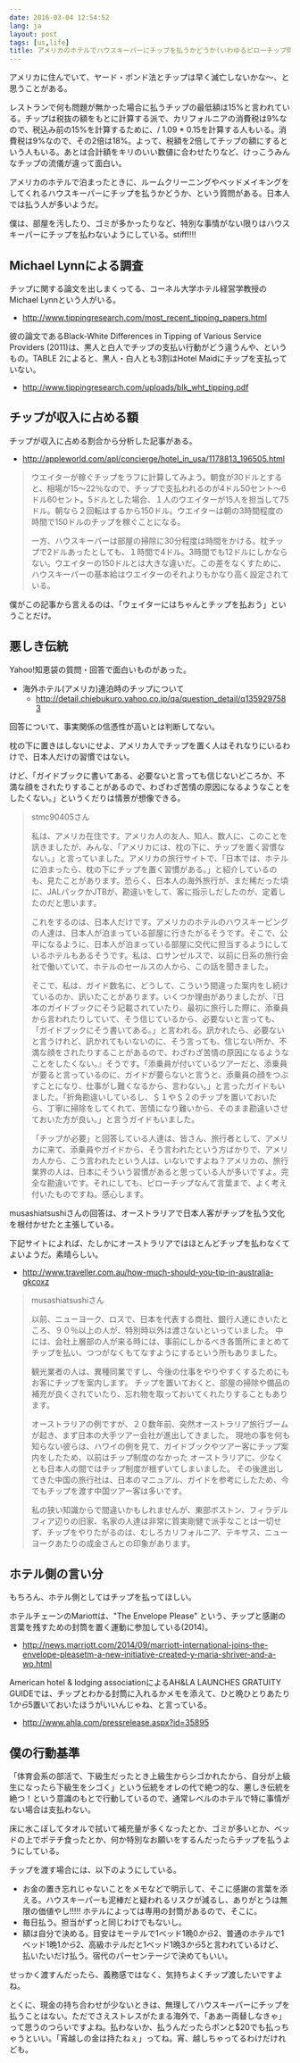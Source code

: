 ```yaml
---
date: 2016-03-04 12:54:52
lang: ja
layout: post
tags: [us,life]
title: アメリカのホテルでハウスキーパーにチップを払うかどうか(いわゆるピローチップ問題)
---
```

アメリカに住んでいて、ヤード・ポンド法とチップは早く滅亡しないかな〜、と思うことがある。

レストランで何も問題が無かった場合に払うチップの最低額は15%と言われている。チップは税抜の額をもとに計算する派で、カリフォルニアの消費税は9%なので、税込み前の15%を計算するために、/ 1.09 * 0.15を計算する人もいる。消費税は9%なので、その2倍は18%。よって、税額を2倍してチップの額にするという人もいる。あとは合計額をキリのいい数値に合わせたりなど、けっこうみんなチップの流儀が違って面白い。

アメリカのホテルで泊まったときに、ルームクリーニングやベッドメイキングをしてくれるハウスキーパーにチップを払うかどうか、という質問がある。日本人では払う人が多いようだ。

僕は、部屋を汚したり、ゴミが多かったりなど、特別な事情がない限りはハウスキーパーにチップを払わないようにしている。stiff!!!!

## Michael Lynnによる調査

チップに関する論文を出しまくってる、コーネル大学ホテル経営学教授のMichael Lynnという人がいる。
- http://www.tippingresearch.com/most_recent_tipping_papers.html

彼の論文であるBlack-White Differences in Tipping of Various Service Providers (2011)は、黒人と白人でチップの支払い行動がどう違うんや、というもの。TABLE 2によると、黒人・白人とも3割はHotel Maidにチップを支払っていない。

- http://www.tippingresearch.com/uploads/blk_wht_tipping.pdf

## チップが収入に占める額

チップが収入に占める割合から分析した記事がある。

- http://appleworld.com/apl/concierge/hotel_in_usa/1178813_196505.html

<blockquote>
ウエイターが稼ぐチップをラフに計算してみよう。朝食が30ドルとすると、相場が15～22％なので、チップで支払われるのが4ドル50セント～6ドル60セント。5ドルとした場合、１人のウエイターが15人を担当して75ドル。朝なら２回転はするから150ドル。ウエイターは朝の3時間程度の時間で150ドルのチップを稼ぐことになる。

一方、ハウスキーパーは部屋の掃除に30分程度は時間をかける。枕チップで2ドルあったとしても、１時間で4ドル。3時間でも12ドルにしかならない。ウエイターの150ドルとは大きな違いだ。この差をなくすために、ハウスキーパーの基本給はウエイターのそれよりもかなり高く設定されている。
</blockquote>

僕がこの記事から言えるのは、「ウェイターにはちゃんとチップを払おう」ということだけ。

## 悪しき伝統

Yahoo!知恵袋の質問・回答で面白いものがあった。

- 海外ホテル(アメリカ)連泊時のチップについて
  - http://detail.chiebukuro.yahoo.co.jp/qa/question_detail/q1359297583

回答について、事実関係の信憑性が高いとは判断してない。

枕の下に置きはしないにせよ、アメリカ人でチップを置く人はそれなりにいるわけで、日本人だけの習慣ではない。

けど、「ガイドブックに書いてある、必要ないと言っても信じないどころか、不満な顔をされたりすることがあるので、わざわざ苦情の原因になるようなことをしたくない。」というくだりは情景が想像できる。

<blockquote>
stmc90405さん

私は、アメリカ在住です。アメリカ人の友人、知人、数人に、このことを訊きましたが、みんな、「アメリカには、枕の下に、チップを置く習慣なない。」と言っていました。アメリカの旅行サイトで、「日本では、ホテルに泊まったら、枕の下にチップを置く習慣がある。」と紹介しているのも、見たことがあります。恐らく、日本人の海外旅行が、まだ稀だった頃に、JALパックかJTBが、勘違いをして、客に指示しだしたのが、定着したのだと思います。

これをするのは、日本人だけです。アメリカのホテルのハウスキーピングの人達は、日本人が泊まっている部屋に行きたがるそうです。そこで、公平になるように、日本人が泊まっている部屋に交代に担当するようにしているホテルもあるそうです。私は、ロサンゼルスで、以前に日系の旅行会社で働いていて、ホテルのセールスの人から、この話を聞きました。

そこで、私は、ガイド数名に、どうして、こういう間違った案内をし続けているのか、訊いたことがあります。いくつか理由がありましたが、『日本のガイドブックにそう記載されていたり、最初に旅行した際に、添乗員から言われたりしていて、そう信じているから、必要ないと言っても、「ガイドブックにそう書いてある。」と言われる。訊かれたら、必要ないと言うけれど、訊かれてもいないのに、そう言っても、信じない所か、不満な顔をされたりすることがあるので、わざわざ苦情の原因になるようなことをしたくない。』そうです。「添乗員が付いているツアーだと、添乗員が要ると言っているのに、ガイドが要らないと言うと、添乗員の顔をつぶすことになり、仕事がし難くなるから、言わない。」と言ったガイドもいました。「折角勘違いしているし、＄１や＄２のチップを置いておいたら、丁寧に掃除をしてくれて、苦情になり難いから、そのまま勘違いさせておいた方が良い。」と言うガイドもいました。

「チップが必要」と回答している人達は、皆さん、旅行者として、アメリカに来て、添乗員やガイドから、そう言われたという方ばかりで、アメリカ人から、こう言われたという人は、いないですよね？アメリカの、旅行業界の人は、日本にそういう習慣があると思っている人が多いですよ。完全な勘違いです。それにしても、ピローチップなんて言葉まで、よく考え付いたものですね。感心します。
</blockquote>

musashiatsushiさんの回答は、オーストラリアで日本人客がチップを払う文化を根付かせたと主張している。

下記サイトによれば、たしかにオーストラリアではほとんどチップを払わなくてよいようだ。素晴らしい。
- http://www.traveller.com.au/how-much-should-you-tip-in-australia-gkcoxz

<blockquote>
musashiatsushiさん

以前、ニューヨーク、ロスで、日本を代表する商社、銀行人達にきいたところ、９０％以上の人が、特別時以外は渡さないといっていました。 中には、会社上層部の人が来る時には、事前にしかるべき各箇所にまとめてチップを払い、つつがなくもてなすようにするという所もありました。

観光業者の人は、異種同業ですし、今後の仕事をやりやすくするためにもお客にチップを案内します。
チップを置いておくと、部屋の掃除や備品の補充が良くされていたり、忘れ物を取っておいてくれたりすることもあります。

オーストラリアの例ですが、２０数年前、突然オーストラリア旅行ブームが起き、まず日本の大手ツアー会社が進出してきました。
現地の事を何も知らない彼らは、ハワイの例を見て、ガイドブックやツアー客にチップ案内をしたため、以前はチップ制度のなかった
オーストラリアに、少なくとも日本人の間ではチップ制度が根ずいてしまいました。
その後進出してきた中国の旅行社は、日本のマニュアル、ガイドを参考にしたため、今でもチップを渡す中国ツアー客は多いです。

私の狭い知識からで間違いかもしれませんが、東部ボストン、フィラデルフィア辺りの旧家、名家の人達は非常に質実剛健で派手なことは一切せず、チップをやりたがるのは、むしろカリフォルニア、テキサス、ニューヨークあたりの成金さんとの印象があります。
</blockquote>

## ホテル側の言い分

もちろん、ホテル側としてはチップを払ってほしい。

ホテルチェーンのMariottは、"The Envelope Please" という、チップと感謝の言葉を残すための封筒を置く運動に参加している(2014)。

- http://news.marriott.com/2014/09/marriott-international-joins-the-envelope-pleasetm-a-new-initiative-created-y-maria-shriver-and-a-wo.html

American hotel & lodging associationによるAH&LA LAUNCHES GRATUITY GUIDEでは、チップとわかる封筒に入れるかメモを添えて、ひと晩ひとりあたり$1から$5置いておいたほうがいいんじゃね、と言っている。

- http://www.ahla.com/pressrelease.aspx?id=35895

## 僕の行動基準

「体育会系の部活で、下級生だったとき上級生からシゴかれたから、自分が上級生になったら下級生をシゴく」という伝統をオレの代で絶つ的な、悪しき伝統を絶つ！という意識のもとで行動しているので、通常レベルのホテルで特に事情がない場合は支払わない。

床に水こぼしてタオルで拭いて補充量が多くなったとか、ゴミが多いとか、ベッドの上でポテチ食ったとか、何か特別なお願いをするんだったらチップを払うようにしている。

チップを渡す場合には、以下のようにしている。

- お金の置き忘れじゃないことをメモなどで明示して、そこに感謝の言葉を添える。ハウスキーパーも泥棒だと疑われるリスクが減るし、ありがとうは無限の価値やし!!!!! ホテルによっては専用の封筒があるので、そこに。
- 毎日払う。担当がずっと同じわけでもないし。
- 額は自分で決める。目安はモーテルで1ベッド1晩$0から$2、普通のホテルで1ベッド1晩$1から$2、高級ホテルだと1ベッド1晩$3から$5と言われているけど、払いたいだけ払う。宿代のパーセンテージで決めてもいい。

せっかく渡すんだったら、義務感ではなく、気持ちよくチップ渡したいですよね。

とくに、現金の持ち合わせが少ないときは、無理してハウスキーパーにチップを払うことはない。ただでさえストレスがたまる海外で、「ああー両替しなきゃ」って思うのつらいですよね。払わないか、払うんだったらポンと$20でも払っちゃうといい。「宵越しの金は持たねぇ」ってね。宵、越しちゃってるわけだけれども。
